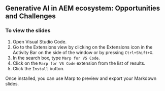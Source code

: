 ## Generative AI in AEM ecosystem: Opportunities and Challenges

### To view the slides

1. Open Visual Studio Code.
2. Go to the Extensions view by clicking on the Extensions icon in the Activity Bar on the side of the window or by pressing `Ctrl+Shift+X`.
3. In the search box, type `Marp for VS Code`.
4. Click on the `Marp for VS Code` extension from the list of results.
5. Click the `Install` button.

Once installed, you can use Marp to preview and export your Markdown slides.
